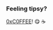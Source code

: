 ### Feeling tipsy?
[0xC0FFEE](https://etherscan.io/address/0x48f76A8DbFbCf452EED23f94aB6328f6FAdF9d9D)! :yum: :coffee:
